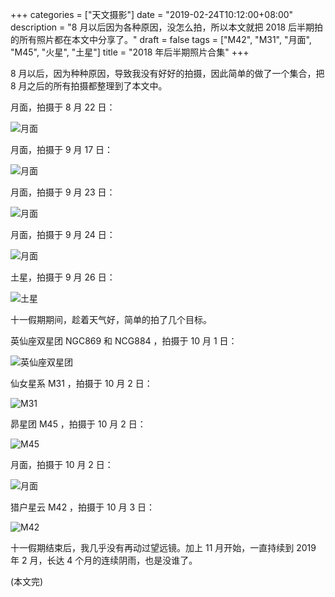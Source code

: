 +++
categories = ["天文摄影"]
date = "2019-02-24T10:12:00+08:00"
description = "8 月以后因为各种原因，没怎么拍，所以本文就把 2018 后半期拍的所有照片都在本文中分享了。"
draft = false
tags = ["M42", "M31", "月面", "M45", "火星", "土星"]
title = "2018 年后半期照片合集"
+++

8 月以后，因为种种原因，导致我没有好好的拍摄，因此简单的做了一个集合，把 8 月之后的所有拍摄都整理到了本文中。

<!--more-->

月面，拍摄于 8 月 22 日：

![月面](/images/moon_20180822.jpg)

月面，拍摄于 9 月 17 日：

![月面](/images/moon_20180917.jpg)

月面，拍摄于 9 月 23 日：

![月面](/images/moon_20180923.jpg)

月面，拍摄于 9 月 24 日：

![月面](/images/moon_20180924.jpg)

土星，拍摄于 9 月 26 日：

![土星](/images/saturn_20180926.jpg)

十一假期期间，趁着天气好，简单的拍了几个目标。

英仙座双星团 NGC869 和 NCG884 ，拍摄于 10 月 1 日：

![英仙座双星团](/images/ngc869_ngc884_20181001.jpg)

仙女星系 M31 ，拍摄于 10 月 2 日：

![M31](/images/m31_20181002.jpg)

昴星团 M45 ，拍摄于 10 月 2 日：

![M45](/images/m45_20181002.jpg)

月面，拍摄于 10 月 2 日：

![月面](/images/moon_20181002.jpg)

猎户星云 M42 ，拍摄于 10 月 3 日：

![M42](/images/m42_20181003.jpg)

十一假期结束后，我几乎没有再动过望远镜。加上 11 月开始，一直持续到 2019 年 2 月，长达 4 个月的连续阴雨，也是没谁了。

(本文完)
